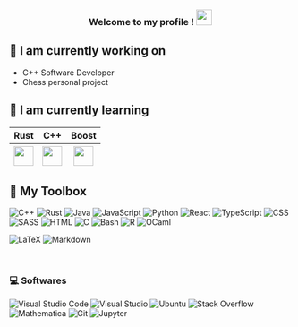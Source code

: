 <h3 align="center">
  Welcome to my profile !
  <img src="https://media.giphy.com/media/hvRJCLFzcasrR4ia7z/giphy.gif" width="28">
</h3>

## 🔭 I am currently working on
- C++ Software Developer
- Chess personal project

## 📖 I am currently learning 
<div align="center" markdown="1">
<table>
    <thead>
        <tr>
            <th align="center">Rust</th>
            <th align="center">C++</th>
            <th align="center">Boost</th>
        </tr>
        <tr>
            <th align="center"><img src="https://upload.wikimedia.org/wikipedia/commons/d/d5/Rust_programming_language_black_logo.svg" width="35" /></th>
            <th align="center"><img src="https://upload.wikimedia.org/wikipedia/commons/1/18/ISO_C%2B%2B_Logo.svg" width="35" /></th>
            <th align="center"><img src="https://theboostcpplibraries.com/static/main/img/boost-logo.svg" width="35" /></th>
        </tr>
    </thead>
</table>
</div>

<!--
**hexaquarks/hexaquarks** is a ✨ _special_ ✨ repository because its `README.md` (this file) appears on your GitHub profile.

Here are some ideas to get you started:

- 🔭 I’m currently working on ...
- 🌱 I’m currently learning ...
- 👯 I’m looking to collaborate on ...
- 🤔 I’m looking for help with ...
- 💬 Ask me about ...
- 📫 How to reach me: ...
- 😄 Pronouns: ...
- ⚡ Fun fact: ...
-->

## 🧰 My Toolbox
<p>
  <img alt="C++" src="https://img.shields.io/badge/C++-blue.svg?style=flat&logo=c%2B%2B">
  <img alt="Rust" src="https://img.shields.io/badge/Rust-000000?style=flat&logo=rust&logoColor=white">
  <img alt="Java" src="https://img.shields.io/badge/Java-%23ED8B00.svg?logo=openjdk&logoColor=white">
  <img alt="JavaScript" src="https://img.shields.io/badge/JavaScript-F7DF1E.svg?logo=javascript&logoColor=black">
  <img alt="Python" src="https://img.shields.io/badge/Python-14354C.svg?logo=python&logoColor=white">
  <img alt="React" src="https://img.shields.io/badge/React-20232a.svg?logo=react&logoColor=%2361DAFB">
  <img alt="TypeScript" src="https://img.shields.io/badge/TypeScript-007ACC.svg?logo=typescript&logoColor=white">
  <img alt="CSS" src="https://img.shields.io/badge/CSS3-1572B6.svg?logo=css3&logoColor=white">
  <img alt="SASS" src="https://img.shields.io/badge/SASS-CC6699.svg?logo=SASS&logoColor=white">
  <img alt="HTML" src="https://img.shields.io/badge/HTML-E34F26.svg?logo=html5&logoColor=white">
  <img alt="C" src="https://custom-icon-badges.herokuapp.com/badge/C-03599C.svg?logo=c-in-hexagon&logoColor=white">
  <img alt="Bash" src="https://img.shields.io/badge/Bash-121011.svg?logo=gnu-bash&logoColor=white">
  <img alt="R" src="https://img.shields.io/badge/R-276DC3.svg?logo=r&logoColor=white">
  <img alt="OCaml" src="https://img.shields.io/badge/OCaml-276DC3.svg?logo=OCaml&logoColor=orange">
</p>

<p>
  <img alt="LaTeX" src="https://img.shields.io/badge/LaTeX-008080.svg?logo=LaTeX&logoColor=white">
  <img alt="Markdown" src="https://img.shields.io/badge/Markdown-000000.svg?logo=markdown&logoColor=white">
</p>
&nbsp;

### 💻 Softwares
<p>
  <img alt="Visual Studio Code" src="https://img.shields.io/badge/Visual%20Studio%20Code-0078d7.svg?logo=visual-studio-code&logoColor=white">
  <img alt="Visual Studio" src="https://img.shields.io/badge/Visual%20Studio-5C2D91.svg?logo=visual-studio&logoColor=white">
  <img alt="Ubuntu" src="https://img.shields.io/badge/Ubuntu-E95420.svg?logo=ubuntu&logoColor=white">
  <img alt="Stack Overflow" src="https://img.shields.io/badge/-Stack%20Overflow-FE7A16?logo=stack-overflow&logoColor=white">
  <img alt="Mathematica" src="https://img.shields.io/badge/Mathematica-DD1100.svg?logo=wolfram-mathematica&logoColor=white">
  <img alt="Git" src="https://img.shields.io/badge/Git-F05033.svg?logo=git&logoColor=white">
  <img alt="Jupyter" src="https://img.shields.io/badge/Jupyter-F37626.svg?logo=Jupyter&logoColor=white">
</p>
